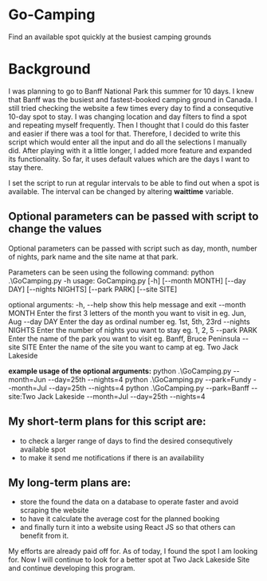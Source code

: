 # Go-Camping
Find an available spot quickly at the busiest camping grounds

# Background
I was planning to go to Banff National Park this summer for 10 days.
I knew that Banff was the busiest and fastest-booked camping ground in Canada.
I still tried checking the website a few times every day to find a consequtive 10-day spot to stay.
I was changing location and day filters to find a spot and repeating myself frequently.
Then I thought that I could do this faster and easier if there was a tool for that.
Therefore, I decided to write this script which would enter all the input and do all the selections I manually did.
After playing with it a little longer, I added more feature and expanded its functionality.
So far, it uses default values which are the days I want to stay there.

I set the script to run at regular intervals to be able to find out when a spot is available.
The interval can be changed by altering **waittime** variable. 

## Optional parameters can be passed with script to change the values
Optional parameters can be passed with script such as day, month, number of nights, park name and the site name at that park.

Parameters can be seen using the following command:
python .\GoCamping.py -h
usage: GoCamping.py [-h] [--month MONTH] [--day DAY] [--nights NIGHTS] [--park PARK] [--site SITE]

optional arguments:
  -h, --help       show this help message and exit
  --month MONTH    Enter the first 3 letters of the month you want to visit in eg. Jun, Aug
  --day DAY        Enter the day as ordinal number eg. 1st, 5th, 23rd
  --nights NIGHTS  Enter the number of nights you want to stay eg. 1, 2, 5
  --park PARK      Enter the name of the park you want to visit eg. Banff, Bruce Peninsula
  --site SITE      Enter the name of the site you want to camp at eg. Two Jack Lakeside
  
**example usage of the optional arguments:**
python .\GoCamping.py --month=Jun --day=25th --nights=4
python .\GoCamping.py --park=Fundy --month=Jul --day=25th --nights=4
python .\GoCamping.py --park=Banff --site:Two Jack Lakeside --month=Jul --day=25th --nights=4

## My short-term plans for this script are:
- to check a larger range of days to find the desired consequtively available spot
- to make it send me notifications if there is an availability

## My long-term plans are:
- store the found the data on a database to operate faster and avoid scraping the website
- to have it calculate the average cost for the planned booking
- and finally turn it into a website using React JS so that others can benefit from it.

My efforts are already paid off for. As of today, I found the spot I am looking for.
Now I will continue to look for a better spot at Two Jack Lakeside Site and continue developing this program.


